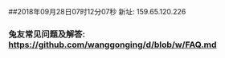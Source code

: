 ##2018年09月28日07时12分07秒 新址: 159.65.120.226
### 兔友常见问题及解答: https://github.com/wanggonging/d/blob/w/FAQ.md
